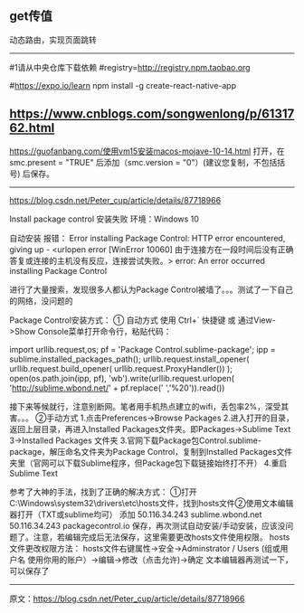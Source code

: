 

get传值
---

动态路由，实现页面跳转


















-------------------------------

#1请从中央仓库下载依赖
#registry=http://registry.npm.taobao.org



#https://expo.io/learn
npm install -g create-react-native-app

https://www.cnblogs.com/songwenlong/p/6131762.html
---------
https://guofanbang.com/使用vm15安装macos-mojave-10-14.html
打开，在 smc.present = "TRUE" 后添加（smc.version = "0"）(建议您复制，不包括括号) 后保存。

-----------


https://blog.csdn.net/Peter_cup/article/details/87718966

Install package control 安装失败
环境：Windows 10

自动安装 报错：
Error installing Package Control: HTTP error encountered, giving up - <urlopen error [WinError 10060] 由于连接方在一段时间后没有正确答复或连接的主机没有反应，连接尝试失败。>
error: An error occurred installing Package Control

进行了大量搜索，发现很多人都认为Package Control被墙了。。。测试了一下自己的网络，没问题的

Package Control安装方式：
① 自动方式
使用 Ctrl+` 快捷键 或 通过View->Show Console菜单打开命令行，粘贴代码：

import urllib.request,os; pf = 'Package
Control.sublime-package'; ipp = sublime.installed_packages_path(); urllib.request.install_opener(
urllib.request.build_opener( urllib.request.ProxyHandler()) );
open(os.path.join(ipp, pf), 'wb').write(urllib.request.urlopen(
'http://sublime.wbond.net/' + pf.replace(' ','%20')).read())

接下来等候就行，注意别断网。笔者用手机热点建立的wifi，丢包率2%，深受其害。。。
②手动方式
1.点击Preferences->Browse Packages
2.进入打开的目录，返回上层目录，再进入Installed Packages文件夹。即Packages->Sublime Text 3->Installed Packages 文件夹
3.官网下载Package包Control.sublime-package，解压命名文件夹为Package Control，复制到Installed Packages文件夹里（官网可以下载Sublime程序，但Package包下载链接始终打不开）
4.重启Sublime Text

参考了大神的手法，找到了正确的解决方式：
①打开C:\Windows\system32\drivers\etc\hosts文件，找到hosts文件②使用文本编辑器打开（TXT或sublime均可）
添加
50.116.34.243 sublime.wbond.net
50.116.34.243 packagecontrol.io
保存，再次测试自动安装/手动安装，应该没问题了。注意，若编辑完成后无法保存，这里需要更改hosts文件使用权限。
hosts文件更改权限方法：
hosts文件右键属性->安全->Adminstrator / Users (组或用户名 使用你用的账户）->编辑->修改（点击允许)->确定
文本编辑器再测试一下，可以保存了

--------------------- 
原文：https://blog.csdn.net/Peter_cup/article/details/87718966 


